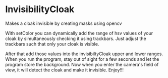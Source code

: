 # InvisibilityCloak
Makes a cloak invisible by creating masks using opencv

With setColor you can dynamically add the range of hsv values of your cloak by simultaneously checking
it using trackbars.
Just adjust the trackbars such that only your cloak is visible.

After that add those values into the invisibiltyCloak upper and lower ranges.
When you run the program, stay out of sight for a few seconds and let the program store the background.
Now when you enter the camera's field of view, it will detect the cloak and make it invisible.
Enjoy!!!
